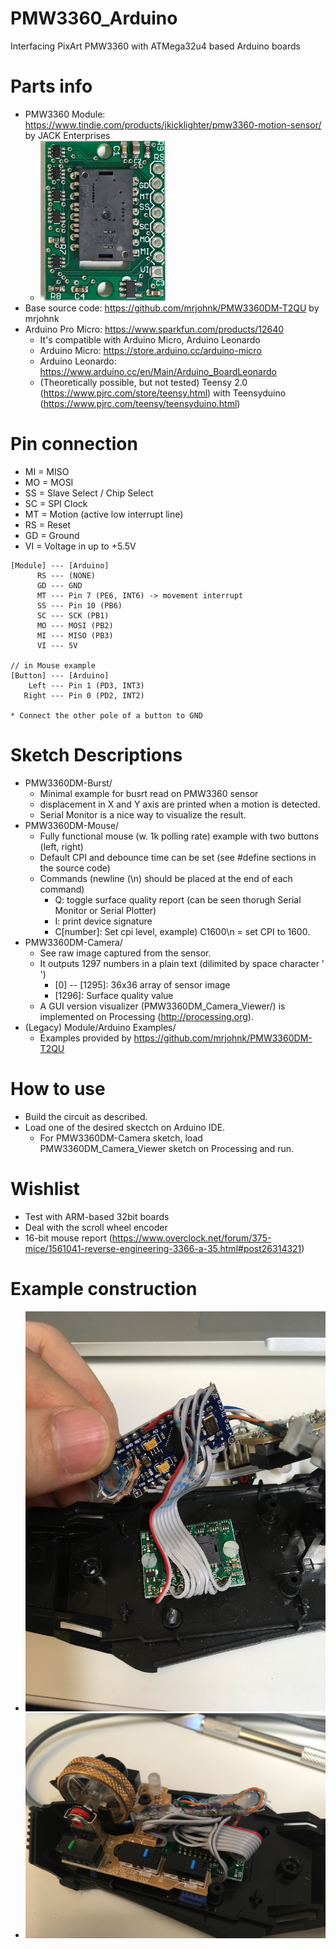 # PMW3360_Arduino
Interfacing PixArt PMW3360 with ATMega32u4 based Arduino boards

# Parts info
* PMW3360 Module: https://www.tindie.com/products/jkicklighter/pmw3360-motion-sensor/ by JACK Enterprises
  * <img src="img/tindie_sensor_image.jpg" width="200" alt="PMW3360 Module Image">
* Base source code: https://github.com/mrjohnk/PMW3360DM-T2QU by mrjohnk
* Arduino Pro Micro: https://www.sparkfun.com/products/12640
  * It's compatible with Arduino Micro, Arduino Leonardo
  * Arduino Micro: https://store.arduino.cc/arduino-micro
  * Arduino Leonardo: https://www.arduino.cc/en/Main/Arduino_BoardLeonardo
  * (Theoretically possible, but not tested) Teensy 2.0 (https://www.pjrc.com/store/teensy.html) with Teensyduino (https://www.pjrc.com/teensy/teensyduino.html)

# Pin connection
* MI = MISO
* MO = MOSI
* SS = Slave Select / Chip Select
* SC = SPI Clock
* MT = Motion (active low interrupt line)
* RS = Reset
* GD = Ground
* VI = Voltage in up to +5.5V

```
[Module] --- [Arduino]
      RS --- (NONE)
      GD --- GND
      MT --- Pin 7 (PE6, INT6) -> movement interrupt
      SS --- Pin 10 (PB6)
      SC --- SCK (PB1)
      MO --- MOSI (PB2)
      MI --- MISO (PB3)
      VI --- 5V

// in Mouse example
[Button] --- [Arduino]
    Left --- Pin 1 (PD3, INT3)
   Right --- Pin 0 (PD2, INT2)
   
* Connect the other pole of a button to GND
```

# Sketch Descriptions
* PMW3360DM-Burst/
  * Minimal example for busrt read on PMW3360 sensor
  * displacement in X and Y axis are printed when a motion is detected.
  * Serial Monitor is a nice way to visualize the result.
* PMW3360DM-Mouse/
  * Fully functional mouse (w. 1k polling rate) example with two buttons (left, right)
  * Default CPI and debounce time can be set (see #define sections in the source code)
  * Commands (newline (\n) should be placed at the end of each command)
    * Q: toggle surface quality report (can be seen thorugh Serial Monitor or Serial Plotter)
    * I: print device signature
    * C[number]: Set cpi level, example) C1600\n   = set CPI to 1600.
* PMW3360DM-Camera/
  * See raw image captured from the sensor.
  * It outputs 1297 numbers in a plain text (dilimited by space character ' ')
    * [0] -- [1295]: 36x36 array of sensor image
    * [1296]: Surface quality value
  * A GUI version visualizer (PMW3360DM_Camera_Viewer/) is implemented on Processing (http://processing.org). 
* (Legacy) Module/Arduino Examples/
  * Examples provided by https://github.com/mrjohnk/PMW3360DM-T2QU

# How to use
  * Build the circuit as described.
  * Load one of the desired skectch on Arduino IDE.
    * For PMW3360DM-Camera sketch, load PMW3360DM_Camera_Viewer sketch on Processing and run.
    
# Wishlist
 * Test with ARM-based 32bit boards
 * Deal with the scroll wheel encoder
 * 16-bit mouse report (https://www.overclock.net/forum/375-mice/1561041-reverse-engineering-3366-a-35.html#post26314321)

# Example construction
  * ![Image that shows wiring between Arduino and PMW3360 sensor module](img/mouse_example.jpg?raw=true "Mouse-Arduino Pro Micro connection")
  * ![Image that shows all the components crumpled inside a mouse](img/mouse_example2.jpg?raw=true "All things crumpled inside a mouse shell")
